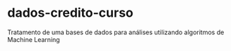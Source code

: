 # dados-credito-curso
Tratamento de uma bases de dados para análises utilizando algoritmos de Machine Learning
